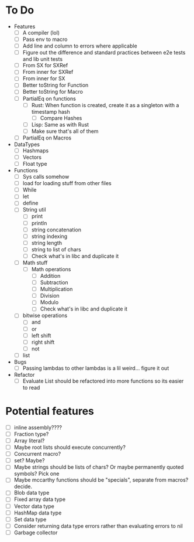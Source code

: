# To Do
- Features
    - [ ] A compiler (lol)
    - [ ] Pass env to macro
    - [ ] Add line and column to errors where applicable
    - [ ] Figure out the difference and standard practices between e2e tests and lib unit tests
    - [ ] From SX for SXRef
    - [ ] From inner for SXRef
    - [ ] From inner for SX
    - [ ] Better toString for Function
    - [ ] Better toString for Macro
    - [ ] PartialEq on functions
        - [ ] Rust: When function is created, create it as a singleton with a timestamp hash
            - [ ] Compare Hashes
        - [ ] Lisp: Same as with Rust
        - [ ] Make sure that's all of them
    - [ ] PartialEq on Macros
- DataTypes
    - [ ] Hashmaps
    - [ ] Vectors
    - [ ] Float type
- Functions
    - [ ] Sys calls somehow
    - [ ] load for loading stuff from other files
    - [ ] While
    - [ ] let
    - [ ] define
    - [ ] String util
        - [ ] print
        - [ ] println
        - [ ] string concatenation
        - [ ] string indexing
        - [ ] string length
        - [ ] string to list of chars
        - [ ] Check what's in libc and duplicate it
    - [ ] Math stuff
        - [ ] Math operations
            - [ ] Addition
            - [ ] Subtraction
            - [ ] Multiplication
            - [ ] Division
            - [ ] Modulo
            - [ ] Check what's in libc and duplicate it
    - [ ] bitwise operations
        - [ ] and
        - [ ] or
        - [ ] left shift
        - [ ] right shift
        - [ ] not
    - [ ] list
- Bugs
    - [ ] Passing lambdas to other lambdas is a lil weird... figure it out
- Refactor
    - [ ] Evaluate List should be refactored into more functions so its easier to read

# Potential features
- [ ] inline assembly????
- [ ] Fraction type?
- [ ] Array literal?
- [ ] Maybe root lists should execute concurrently?
- [ ] Concurrent macro?
- [ ] set? Maybe?
- [ ] Maybe strings should be lists of chars? Or maybe permanently quoted symbols? Pick one
- [ ] Maybe mccarthy functions should be "specials", separate from macros? decide.
- [ ] Blob data type
- [ ] Fixed array data type
- [ ] Vector data type
- [ ] HashMap data type
- [ ] Set data type
- [ ] Consider returning data type errors rather than evaluating errors to nil
- [ ] Garbage collector
